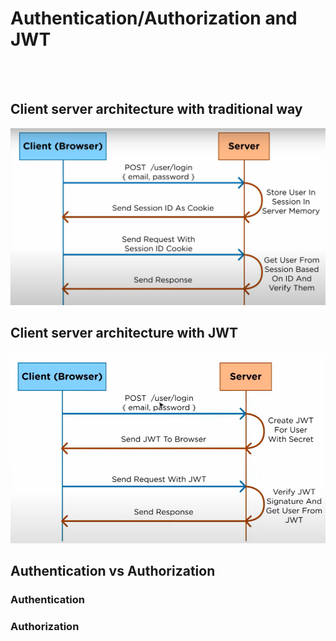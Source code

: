 # Authentication/Authorization and JWT
<br> <br />

## Client server architecture with traditional way <br />

![alt text](https://github.com/HOLAPH/authentication-authorization-and-JWT/blob/main/Images/Screenshot%202022-09-23%20112131.png)

## Client server architecture with JWT <br />

![alt text](https://github.com/HOLAPH/authentication-authorization-and-JWT/blob/main/Images/Screenshot.png)


## Authentication vs Authorization

### Authentication



### Authorization

